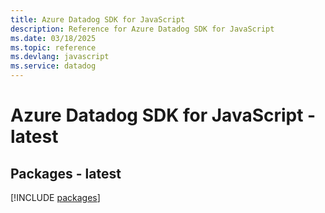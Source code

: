 ```yaml
---
title: Azure Datadog SDK for JavaScript
description: Reference for Azure Datadog SDK for JavaScript
ms.date: 03/18/2025
ms.topic: reference
ms.devlang: javascript
ms.service: datadog
---
```

# Azure Datadog SDK for JavaScript - latest
## Packages - latest
[!INCLUDE [packages](datadog-index.md)]